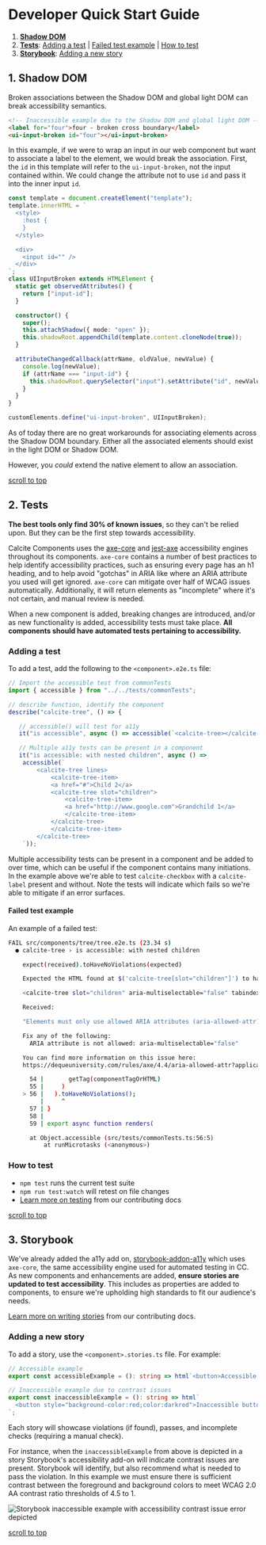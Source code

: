 # Developer Quick Start Guide

1. **[Shadow DOM](#1-shadow-dom)**
2. **[Tests](#2-tests)**: [Adding a test](#adding-a-test) | [Failed test example](#failed-test-example) | [How to test](#how-to-test)
3. **[Storybook](#3-storybook)**: [Adding a new story](#adding-a-new-story)

## 1. Shadow DOM

Broken associations between the Shadow DOM and global light DOM can break accessibility semantics.

```html
<!-- Inaccessible example due to the Shadow DOM and global light DOM -->
<label for="four">four - broken cross boundary</label>
<ui-input-broken id="four"></ui-input-broken>
```

In this example, if we were to wrap an input in our web component but want to associate a label to the element, we would break the association. First, the `id` in this template will refer to the `ui-input-broken`, not the input contained within. We could change the attribute not to use `id` and pass it into the inner input `id`.

```ts
const template = document.createElement("template");
template.innerHTML = `
  <style>
    :host {
    }
  </style>

  <div>
    <input id="" />
  </div>
`;
class UIInputBroken extends HTMLElement {
  static get observedAttributes() {
    return ["input-id"];
  }

  constructor() {
    super();
    this.attachShadow({ mode: "open" });
    this.shadowRoot.appendChild(template.content.cloneNode(true));
  }

  attributeChangedCallback(attrName, oldValue, newValue) {
    console.log(newValue);
    if (attrName === "input-id") {
      this.shadowRoot.querySelector("input").setAttribute("id", newValue);
    }
  }
}

customElements.define("ui-input-broken", UIInputBroken);
```

As of today there are no great workarounds for associating elements across the Shadow DOM boundary. Either all the associated elements should exist in the light DOM or Shadow DOM.

However, you _could_ extend the native element to allow an association.

[scroll to top](#developer-quick-start-guide)

## 2. Tests

**The best tools only find 30% of known issues**, so they can't be relied upon. But they can be the first step towards accessibility.

Calcite Components uses the [axe-core](https://github.com/dequelabs/axe-core) and [jest-axe](https://github.com/nickcolley/jest-axe) accessibility engines throughout its components. `axe-core` contains a number of best practices to help identify accessibility practices, such as ensuring every page has an h1 heading, and to help avoid "gotchas" in ARIA like where an ARIA attribute you used will get ignored. `axe-core` can mitigate over half of WCAG issues automatically. Additionally, it will return elements as "incomplete" where it's not certain, and manual review is needed.

When a new component is added, breaking changes are introduced, and/or as new functionality is added, accessibility tests must take place. **All components should have automated tests pertaining to accessibility.**

### Adding a test

To add a test, add the following to the `<component>.e2e.ts` file:

```ts
// Import the accessible test from commonTests
import { accessible } from "../../tests/commonTests";

// describe function, identify the component
describe("calcite-tree", () => {

   // accessible() will test for a11y
   it("is accessible", async () => accessible(`<calcite-tree></calcite-tree>`));

   // Multiple a11y tests can be present in a component
   it("is accessible: with nested children", async () =>
    accessible(`
        <calcite-tree lines>
            <calcite-tree-item>
            <a href="#">Child 2</a>
            <calcite-tree slot="children">
                <calcite-tree-item>
                <a href="http://www.google.com">Grandchild 1</a>
                </calcite-tree-item>
            </calcite-tree>
            </calcite-tree-item>
        </calcite-tree>
    `));
```

Multiple accessibility tests can be present in a component and be added to over time, which can be useful if the component contains many initiations. In the example above we're able to test `calcite-checkbox` with a `calcite-label` present and without. Note the tests will indicate which fails so we're able to mitigate if an error surfaces.

#### Failed test example

An example of a failed test:

```sh
FAIL src/components/tree/tree.e2e.ts (23.34 s)
  ● calcite-tree › is accessible: with nested children

    expect(received).toHaveNoViolations(expected)

    Expected the HTML found at $('calcite-tree[slot="children"]') to have no violations:

    <calcite-tree slot="children" aria-multiselectable="false" tabindex="-1" lines="" child="" scale="m" selection-mode="single" calcite-hydrated="">

    Received:

    "Elements must only use allowed ARIA attributes (aria-allowed-attr)"

    Fix any of the following:
      ARIA attribute is not allowed: aria-multiselectable="false"

    You can find more information on this issue here:
    https://dequeuniversity.com/rules/axe/4.4/aria-allowed-attr?application=axeAPI

      54 |       getTag(componentTagOrHTML)
      55 |     )
    > 56 |   ).toHaveNoViolations();
         |     ^
      57 | }
      58 |
      59 | export async function renders(

      at Object.accessible (src/tests/commonTests.ts:56:5)
          at runMicrotasks (<anonymous>)
```

### How to test

- `npm test` runs the current test suite
- `npm run test:watch` will retest on file changes
- [Learn more on testing](https://github.com/Esri/calcite-design-system/blob/main/CONTRIBUTING.md#running-the-tests) from our contributing docs

[scroll to top](#developer-quick-start-guide)

## 3. Storybook

We've already added the a11y add on, [storybook-addon-a11y](https://storybook.js.org/addons/@storybook/addon-a11y) which uses `axe-core`, the same accessibility engine used for automated testing in CC. As new components and enhancements are added, **ensure stories are updated to test accessibility**. This includes as properties are added to components, to ensure we're upholding high standards to fit our audience's needs.

[Learn more on writing stories](https://github.com/Esri/calcite-design-system/blob/main/CONTRIBUTING.md#writing-stories) from our contributing docs.

### Adding a new story

To add a story, use the `<component>.stories.ts` file. For example:

```ts
// Accessible example
export const accessibleExample = (): string => html`<button>Accessible button</button>`;

// Inaccessible example due to contrast issues
export const inaccessibleExample = (): string => html`
  <button style="background-color:red;color:darkred">Inaccessible button</button>
`;
```

Each story will showcase violations (if found), passes, and incomplete checks (requiring a manual check).

For instance, when the `inaccessibleExample` from above is depicted in a story Storybook's accessibility add-on will indicate contrast issues are present. Storybook will identify, but also recommend what is needed to pass the violation. In this example we must ensure there is sufficient contrast between the foreground and background colors to meet WCAG 2.0 AA contrast ratio thresholds of 4.5 to 1.

![Storybook inaccessible example with accessibility contrast issue error depicted](https://user-images.githubusercontent.com/5023024/165529845-bbcbb139-f642-49d4-80a7-e8916e808278.png)

[scroll to top](#developer-quick-start-guide)
